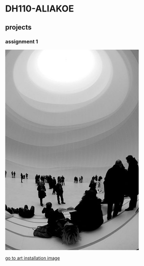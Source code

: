 # DH110-ALIAKOE

## projects 

### assignment 1

 ![art installation](art.jpg)

[go to art installation image](https://i.pinimg.com/564x/09/40/4f/09404fa036499841d5a2db74dde302a0.jpg)


